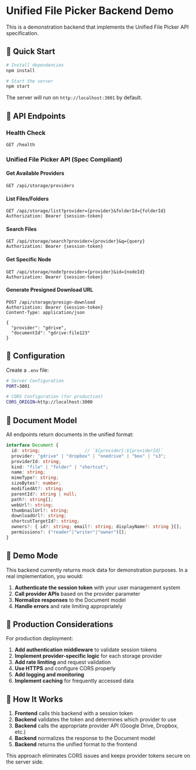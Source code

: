 # Unified File Picker Backend Demo

This is a demonstration backend that implements the Unified File Picker API specification.

## 🚀 Quick Start

```bash
# Install dependencies
npm install

# Start the server
npm start
```

The server will run on `http://localhost:3001` by default.

## 📡 API Endpoints

### Health Check
```
GET /health
```

### Unified File Picker API (Spec Compliant)

#### Get Available Providers
```
GET /api/storage/providers
```

#### List Files/Folders
```
GET /api/storage/list?provider={provider}&folderId={folderId}
Authorization: Bearer {session-token}
```

#### Search Files
```
GET /api/storage/search?provider={provider}&q={query}
Authorization: Bearer {session-token}
```

#### Get Specific Node
```
GET /api/storage/node?provider={provider}&id={nodeId}
Authorization: Bearer {session-token}
```

#### Generate Presigned Download URL
```
POST /api/storage/presign-download
Authorization: Bearer {session-token}
Content-Type: application/json

{
  "provider": "gdrive",
  "documentId": "gdrive:file123"
}
```

## 🔧 Configuration

Create a `.env` file:

```bash
# Server Configuration
PORT=3001

# CORS Configuration (for production)
CORS_ORIGIN=http://localhost:3000
```

## 📝 Document Model

All endpoints return documents in the unified format:

```typescript
interface Document {
  id: string;                 // `${provider}:${providerId}`
  provider: "gdrive" | "dropbox" | "onedrive" | "box" | "s3";
  providerId: string;
  kind: "file" | "folder" | "shortcut";
  name: string;
  mimeType?: string;
  sizeBytes?: number;
  modifiedAt?: string;        
  parentId?: string | null;
  path?: string[];            
  webUrl?: string;            
  thumbnailUrl?: string;      
  downloadUrl?: string;       
  shortcutTargetId?: string;  
  owners?: { id?: string; email?: string; displayName?: string }[];
  permissions?: ("reader"|"writer"|"owner")[];
}
```

## 🎯 Demo Mode

This backend currently returns mock data for demonstration purposes. In a real implementation, you would:

1. **Authenticate the session token** with your user management system
2. **Call provider APIs** based on the provider parameter
3. **Normalize responses** to the Document model
4. **Handle errors** and rate limiting appropriately

## 🚀 Production Considerations

For production deployment:

1. **Add authentication middleware** to validate session tokens
2. **Implement provider-specific logic** for each storage provider
3. **Add rate limiting** and request validation
4. **Use HTTPS** and configure CORS properly
5. **Add logging and monitoring**
6. **Implement caching** for frequently accessed data

## 🔄 How It Works

1. **Frontend** calls this backend with a session token
2. **Backend** validates the token and determines which provider to use
3. **Backend** calls the appropriate provider API (Google Drive, Dropbox, etc.)
4. **Backend** normalizes the response to the Document model
5. **Backend** returns the unified format to the frontend

This approach eliminates CORS issues and keeps provider tokens secure on the server side.